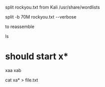 split rockyou.txt from Kali /usr/share/wordlists


split -b 70M rockyou.txt --verbose 

to reassemble 


ls 

# should start x*
xaa
xab


cat xa* > file.txt 

